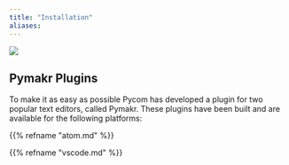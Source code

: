 ```yaml
---
title: "Installation"
aliases:
---
```

![](/gitbook/assets/pymakr-logo-1.png)

## Pymakr Plugins <a id="pymakr-plugins"></a>

To make it as easy as possible Pycom has developed a plugin for two popular text editors, called Pymakr. These plugins have been built and are available for the following platforms:

{{% refname "atom.md" %}}

{{% refname "vscode.md" %}}

